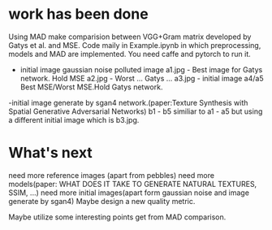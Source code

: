 # work has been done

Using MAD make comparision between VGG+Gram matrix developed by Gatys et al. and MSE. Code maily in Example.ipynb in which preprocessing, models and MAD are implemented. You need caffe and pytorch to run it. 

- initial image gaussian noise polluted image
a1.jpg - Best image for Gatys network. Hold MSE
a2.jpg - Worst ...      Gatys ...
a3.jpg - initial image
a4/a5 Best MSE/Worst MSE.Hold Gatys network.

-initial image generate by sgan4 network.(paper:Texture Synthesis with Spatial Generative Adversarial Networks)
b1 - b5 similiar to a1 - a5 but using a different initial image which is b3.jpg.




# What's next
need more reference images (apart from pebbles) 
need more models(paper: WHAT DOES IT TAKE TO GENERATE NATURAL TEXTURES, SSIM, ...)
need more initial images(apart form gaussian noise and image generate by sgan4)
Maybe design a new quality metric.


Maybe utilize some interesting points get from MAD comparison.

